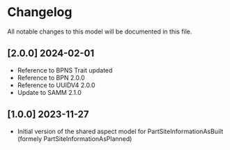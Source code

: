 # Changelog

All notable changes to this model will be documented in this file.

## [2.0.0] 2024-02-01

- Reference to BPNS Trait updated
- Reference to BPN 2.0.0
- Reference to UUIDV4 2.0.0
- Update to SAMM 2.1.0

## [1.0.0] 2023-11-27

- Initial version of the shared aspect model for PartSiteInformationAsBuilt (formely PartSiteInformationAsPlanned)

